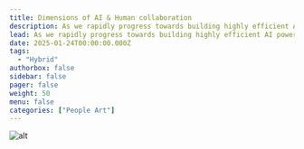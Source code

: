 ```yaml
---
title: Dimensions of AI & Human collaboration
description: As we rapidly progress towards building highly efficient AI powered products, it becomes critical to build strategies for humans to work alongside AI.
lead: As we rapidly progress towards building highly efficient AI powered products, it becomes critical to build strategies for humans to work alongside AI.
date: 2025-01-24T00:00:00.000Z
tags:
  - "Hybrid"
authorbox: false
sidebar: false
pager: false
weight: 50
menu: false
categories: ["People Art"]
---
```

![alt](/images/ai_dimension.jpeg)
